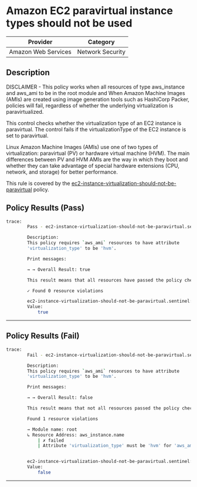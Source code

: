 # Amazon EC2 paravirtual instance types should not be used

| Provider            |      Category      |
| ------------------- | ------------------ |
| Amazon Web Services |  Network Security  |

## Description

DISCLAIMER - This policy works when all resources of type aws_instance and aws_ami to be in the root module and When Amazon Machine Images (AMIs) are created using image generation tools such as HashiCorp Packer, policies will fail, regardless of whether the underlying virtualization is paravirtualized.

This control checks whether the virtualization type of an EC2 instance is paravirtual. The control fails if the virtualizationType of the EC2 instance is set to paravirtual.

Linux Amazon Machine Images (AMIs) use one of two types of virtualization: paravirtual (PV) or hardware virtual machine (HVM). The main differences between PV and HVM AMIs are the way in which they boot and whether they can take advantage of special hardware extensions (CPU, network, and storage) for better performance.

This rule is covered by the [ec2-instance-virtualization-should-not-be-paravirtual](https://github.com/hashicorp/policy-library-NIST-Policy-Set-for-AWS-Terraform/blob/main/policies/ec2/ec2-instance-virtualization-should-not-be-paravirtual.sentinel) policy.

## Policy Results (Pass)

```bash
trace:
        Pass - ec2-instance-virtualization-should-not-be-paravirtual.sentinel

        Description:
        This policy requires `aws_ami` resources to have attribute
        'virtualization_type' to be 'hvm'.

        Print messages:

        → → Overall Result: true

        This result means that all resources have passed the policy check for the policy ec2-instance-virtualization-should-not-be-paravirtual.

        ✓ Found 0 resource violations

        ec2-instance-virtualization-should-not-be-paravirtual.sentinel:94:1 - Rule "main"
        Value:
            true
```

---

## Policy Results (Fail)

```bash
trace:
        Fail - ec2-instance-virtualization-should-not-be-paravirtual.sentinel

        Description:
        This policy requires `aws_ami` resources to have attribute
        'virtualization_type' to be 'hvm'.

        Print messages:

        → → Overall Result: false

        This result means that not all resources passed the policy check and the protected behavior is not allowed for the policy ec2-instance-virtualization-should-not-be-paravirtual.

        Found 1 resource violations

        → Module name: root
        ↳ Resource Address: aws_instance.name
            | ✗ failed
            | Attribute 'virtualization_type' must be 'hvm' for 'aws_ami' linked with the 'aws_instance' resource. Refer to https://docs.aws.amazon.com/securityhub/latest/userguide/ec2-controls.html#ec2-24 for more details.


        ec2-instance-virtualization-should-not-be-paravirtual.sentinel:94:1 - Rule "main"
        Value:
            false
```

---
